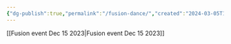 ```yaml
---
{"dg-publish":true,"permalink":"/fusion-dance/","created":"2024-03-05T12:46:17.000-05:00","updated":"2024-01-09T13:14:39.000-05:00"}
---
```



[[Fusion event Dec 15 2023\|Fusion event Dec 15 2023]]
